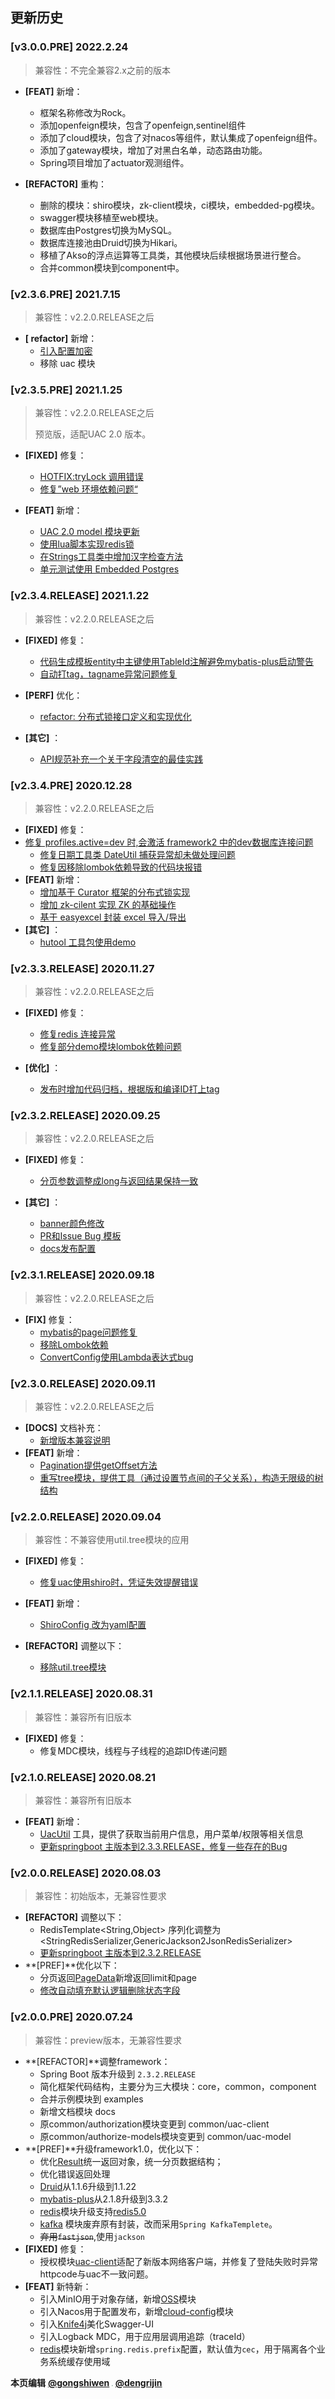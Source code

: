 ## 更新历史

### [v3.0.0.PRE] 2022.2.24

> 兼容性：不完全兼容2.x之前的版本

- **[FEAT]** 新增：
  
  - 框架名称修改为Rock。
  - 添加openfeign模块，包含了openfeign,sentinel组件  
  - 添加了cloud模块，包含了对nacos等组件，默认集成了openfeign组件。
  - 添加了gateway模块，增加了对黑白名单，动态路由功能。
  - Spring项目增加了actuator观测组件。
  
  

- **[REFACTOR]** 重构：
  - 删除的模块：shiro模块，zk-client模块，ci模块，embedded-pg模块。
  - swagger模块移植至web模块。
  - 数据库由Postgres切换为MySQL。
  - 数据库连接池由Druid切换为Hikari。
  - 移植了Akso的浮点运算等工具类，其他模块后续根据场景进行整合。
  - 合并common模块到component中。



### [v2.3.6.PRE] 2021.7.15

> 兼容性：v2.2.0.RELEASE之后


- **[ refactor]** 新增：
  - [引入配置加密](http://192.168.1.23/cecdat/framework/backend/framework2/merge_requests/169)
  - 移除 uac 模块




### [v2.3.5.PRE] 2021.1.25

> 兼容性：v2.2.0.RELEASE之后
>
> 预览版，适配UAC 2.0 版本。

- **[FIXED]** 修复：

  - [HOTFIX:tryLock 调用错误](http://gitlab.cecdat.com/framework/backend/rock/merge_requests/144)
  - [修复”web 环境依赖问题“](http://gitlab.cecdat.com/framework/backend/rock/commit/9e5efa591b0b76e49ac1cb94dd021c3bea56c3c6)
- **[FEAT]** 新增：
  - [UAC 2.0 model 模块更新](http://gitlab.cecdat.com/framework/backend/rock/merge_requests/141)
  - [使用lua脚本实现redis锁](http://gitlab.cecdat.com/framework/backend/rock/merge_requests/143)
  - [在Strings工具类中增加汉字检查方法](http://gitlab.cecdat.com/framework/backend/rock/merge_requests/152)
  - [单元测试使用 Embedded Postgres](http://gitlab.cecdat.com/framework/backend/rock/merge_requests/158)





### [v2.3.4.RELEASE] 2021.1.22

> 兼容性：v2.2.0.RELEASE之后

- **[FIXED]** 修复：

  - [代码生成模板entity中主键使用TableId注解避免mybatis-plus启动警告](http://gitlab.cecdat.com/framework/backend/rock/merge_requests/132)
  - [自动打tag，tagname异常问题修复](http://gitlab.cecdat.com/framework/backend/rock/merge_requests/136)
- **[PERF]** 优化：
  - [refactor: 分布式锁接口定义和实现优化](http://gitlab.cecdat.com/framework/backend/rock/merge_requests/135)
- **[其它]** ：
  - [API规范补充一个关于字段清空的最佳实践](http://gitlab.cecdat.com/framework/backend/rock/merge_requests/134)



### [v2.3.4.PRE] 2020.12.28

> 兼容性：v2.2.0.RELEASE之后

- **[FIXED]** 修复：
- [修复 profiles.active=dev 时,会激活 framework2 中的dev数据库连接问题](http://gitlab.cecdat.com/framework/backend/rock/issues/22)
  - [修复日期工具类 DateUtil 捕获异常却未做处理问题](http://gitlab.cecdat.com/framework/backend/rock/issues/20)
  - [修复因移除lombok依赖导致的代码块报错](http://gitlab.cecdat.com/framework/backend/rock/merge_requests/110)
- **[FEAT]** 新增：
  - [增加基于 Curator 框架的分布式锁实现](http://gitlab.cecdat.com/framework/backend/rock/merge_requests/114)
  - [增加 zk-cilent 实现 ZK 的基础操作](http://gitlab.cecdat.com/framework/backend/rock/merge_requests/114)
  - [基于 easyexcel 封装 excel 导入/导出](http://gitlab.cecdat.com/framework/backend/rock/merge_requests/117)
- **[其它]** ：
  - [hutool 工具包使用demo](http://gitlab.cecdat.com/framework/backend/rock/merge_requests/106)





### [v2.3.3.RELEASE] 2020.11.27

> 兼容性：v2.2.0.RELEASE之后

- **[FIXED]** 修复：
  - [修复redis 连接异常](http://gitlab.cecdat.com/framework/backend/rock/issues/17)
  - [修复部分demo模块lombok依赖问题](http://gitlab.cecdat.com/framework/backend/rock/merge_requests/110)

- **[优化]** ：
  - [发布时增加代码归档，根据版和编译ID打上tag](http://gitlab.cecdat.com/framework/backend/rock/merge_requests/104)

  



### [v2.3.2.RELEASE] 2020.09.25

> 兼容性：v2.2.0.RELEASE之后

- **[FIXED]** 修复：
  
    - [分页参数调整成long与返回结果保持一致](http://gitlab.cecdat.com/framework/backend/rock/merge_requests/85)
- **[其它]** ：
    - [banner颜色修改](http://gitlab.cecdat.com/framework/backend/rock/merge_requests/86)
    - [PR和Issue Bug 模板](http://gitlab.cecdat.com/framework/backend/rock/merge_requests/83)
    - [docs发布配置](http://gitlab.cecdat.com/framework/backend/rock/merge_requests/89)

    
### [v2.3.1.RELEASE] 2020.09.18

> 兼容性：v2.2.0.RELEASE之后

- **[FIX]** 修复：
  - [mybatis的page问题修复](http://gitlab.cecdat.com/framework/backend/rock/merge_requests/68) 
  - [移除Lombok依赖](http://gitlab.cecdat.com/framework/backend/rock/merge_requests/65)
  - [ConvertConfig使用Lambda表达式bug](http://gitlab.cecdat.com/framework/backend/rock/merge_requests/72)



### [v2.3.0.RELEASE] 2020.09.11

> 兼容性：v2.2.0.RELEASE之后

- **[DOCS]** 文档补充：
  - [新增版本兼容说明](http://gitlab.cecdat.com/framework/backend/rock/merge_requests/50)
- **[FEAT]** 新增：
  - [Pagination提供getOffset方法](http://gitlab.cecdat.com/framework/backend/rock/merge_requests/51) 
  - [重写tree模块，提供工具（通过设置节点间的子父关系），构造无限级的树结构](http://gitlab.cecdat.com/framework/backend/rock/merge_requests/53)



### [v2.2.0.RELEASE] 2020.09.04

> 兼容性：不兼容使用util.tree模块的应用

- **[FIXED]** 修复：
  
  - [修复uac使用shiro时，凭证失效提醒错误](http://gitlab.cecdat.com/framework/backend/rock/merge_requests/40)
- **[FEAT]** 新增：
  - [ShiroConfig 改为yaml配置](http://gitlab.cecdat.com/framework/backend/rock/merge_requests/41) 
- **[REFACTOR]** 调整以下：
   - [移除util.tree模块](http://gitlab.cecdat.com/framework/backend/rock/merge_requests/44)



### [v2.1.1.RELEASE] 2020.08.31

> 兼容性：兼容所有旧版本

- **[FIXED]** 修复：
  - 修复MDC模块，线程与子线程的追踪ID传递问题



### [v2.1.0.RELEASE] 2020.08.21

> 兼容性：兼容所有旧版本

- **[FEAT]** 新增：
  - [UacUtil](http://gitlab.cecdat.com/framework/backend/rock/blob/develop/common/uac-client/src/main/java/com/cecdat/common/authorize/communicate/service/UacUtils.java) 工具，提供了获取当前用户信息，用户菜单/权限等相关信息
  - [更新springboot 主版本到2.3.3.RELEASE，修复一些存在的Bug](https://github.com/spring-projects/spring-boot/releases/tag/v2.3.3.RELEASE)
  



### [v2.0.0.RELEASE] 2020.08.03

> 兼容性：初始版本，无兼容性要求

- **[REFACTOR]** 调整以下：
  - RedisTemplate<String,Object> 序列化调整为 <StringRedisSerializer,GenericJackson2JsonRedisSerializer>
  - [更新springboot 主版本到2.3.2.RELEASE](http://gitlab.cecdat.com/framework/backend/rock/merge_requests/14)
- **[PREF]**优化以下：
  - 分页返回[PageData](http://gitlab.cecdat.com/framework/backend/rock/blob/develop/component/data/src/main/java/com/cecdat/data/model/PageData.java)新增返回limit和page
  - [修改自动填充默认逻辑删除状态字段](http://gitlab.cecdat.com/framework/backend/rock/merge_requests/12)
  



### [v2.0.0.PRE] 2020.07.24

> 兼容性：preview版本，无兼容性要求

- **[REFACTOR]**调整framework：
  - Spring Boot 版本升级到 `2.3.2.RELEASE`
  - 简化框架代码结构，主要分为三大模块：core，common，component
  - 合并示例模块到 examples 
  - 新增文档模块 docs
  - 原common/authorization模块变更到 common/uac-client
  - 原common/authorize-models模块变更到 common/uac-model
- **[PREF]**升级framework1.0，优化以下：
  - 优化[Result](http://gitlab.cecdat.com/framework/backend/rock/blob/develop/core/src/main/java/com/cecdat/core/model/Result.java)统一返回对象，统一分页数据结构；
  - 优化错误返回处理
  - [Druid](https://github.com/alibaba/druid/)从1.1.6升级到1.1.22
  - [mybatis-plus](https://github.com/baomidou/mybatis-plus)从2.1.8升级到3.3.2
  - [redis](http://gitlab.cecdat.com/framework/backend/rock/tree/develop/component/redis/src/main/java/com/cecdat/redis)模块升级支持[redis5.0](https://redis.io/)
  - [kafka](http://gitlab.cecdat.com/framework/backend/rock/tree/develop/component/kafka/src/main/java/com/cecdat/kafka) 模块废弃原有封装，改而采用`Spring KafkaTemplete`。
  - ~~弃用`fastjson`~~,使用`jackson`
- **[FIXED]** 修复：
  - 授权模块[uac-client](http://gitlab.cecdat.com/framework/backend/rock/tree/develop/common/uac-client)适配了新版本网络客户端，并修复了登陆失败时异常httpcode与uac不一致问题。
- **[FEAT]** 新特新：
  - 引入MinIO用于对象存储，新增[OSS](http://gitlab.cecdat.com/framework/backend/rock/tree/develop/component/oss/src/main/java/com/cecdat)模块
  - 引入Nacos用于配置发布，新增[cloud-config](http://gitlab.cecdat.com/framework/backend/rock/tree/develop/component/cloud-config)模块
  - 引入[Knife4j](https://doc.xiaominfo.com/guide/useful.html)美化Swagger-UI
  - 引入Logback MDC，用于应用层调用追踪（traceId）
  - [redis](http://gitlab.cecdat.com/framework/backend/rock/tree/develop/component/redis/src/main/java/com/cecdat/redis)模块新增`spring.redis.prefix`配置，默认值为`cec`，用于隔离各个业务系统缓存使用域



**本页编辑**      **[@gongshiwen](http://192.168.1.23/gongshiwen)** <img src="http://192.168.1.23/uploads/-/system/user/avatar/10/avatar.png?width=100" style="zoom:10%;" />  **[@dengrijin](http://192.168.1.23/demgrijin)**
